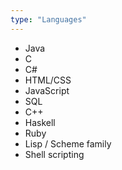 ```yaml
---
type: "Languages"
---
```


* Java
* C
* C#
* HTML/CSS
* JavaScript
* SQL
* C++
* Haskell
* Ruby
* Lisp / Scheme family
* Shell scripting
